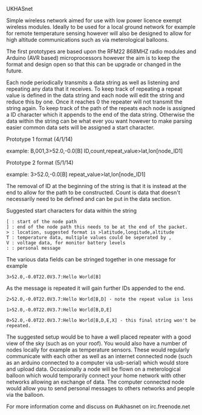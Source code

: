 UKHASnet

Simple wireless network aimed for use with low power licence exempt
wireless modules. Ideally to be used for a local ground network for
example for remote temperature sensing however will also be designed
to allow for high altitude communications such as via meterological
balloons.

The first prototypes are based upon the RFM22 868MHZ radio modules
and Arduino (AVR based) microprocessors however the aim is to keep 
the format and design open so that this can be upgrade or changed in 
the future.

Each node periodically transmits a data string as well as listening
and repeating any data that it receives. To keep track of repeating
a repeat value is defined in the data string and each node will
edit the string and reduce this by one. Once it reaches 0 the
repeater will not transmit the string again. To keep track of the 
path of the repeats each node is assigned a ID character which it
appends to the end of the data string. Otherwise the data within the
string can be what ever you want however to make parsing easier 
common data sets will be assigned a start character.

Prototype 1 format (4/1/14)

example: B,001,3>52.0,-0.0[B]
	ID,count,repeat_value>lat,lon[node_ID1]

Prototype 2 format (5/1/14)

example: 3>52.0,-0.0[B]
	repeat_value>lat,lon[node_ID1]
	
The removal of ID at the beginning of the string is that it is
instead at the end to allow for the path to be constructed. Count 
is data that doesn't necessarily need to be defined and can be 
put in the data section.

Suggested start characters for data within the string

	[ : start of the node path
 	] : end of the node path this needs to be at the end of the packet.
 	> : location, suggested format is >latitude,longitude,altitude
 	T : temperature data, multiple values could be seperated by ,
 	V : voltage data, for monitor battery levels
 	: : personal message

The various data fields can be stringed together in one message for 
example

	3>52.0,-0.0T22.0V3.7:Hello World[B]

As the message is repeated it will gain further IDs appended to the end.

	2>52.0,-0.0T22.0V3.7:Hello World[B,D] - note the repeat value is less

	1>52.0,-0.0T22.0V3.7:Hello World[B,D,E]

	0>52.0,-0.0T22.0V3.7:Hello World[B,D,E,X] - this final string won't be repeated.

The suggested setup would be to have a well placed repeater with a good 
view of the sky (such as on your roof). You would also have a number of 
nodes locally for example as temperature sensors. These would regularly 
communicate with each other as well as an internet connected node (such 
as an arduino connected to a computer via usb-serial) which would store 
and upload data. Occasionally a node will be flown on a meterological 
balloon which would temporarily connect your home network with other 
networks allowing an exchange of data. The computer connected node would 
allow you to send personal messages to others networks and people via the 
balloon.

For more information come and discuss on #ukhasnet on irc.freenode.net
